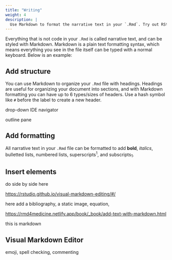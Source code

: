 ```yaml
---
title: "Writing"
weight: 4
description: | 
  Use Markdown to format the narrative text in your `.Rmd`. Try out RStudio's Visual Markdown Editor to start learning.
---
```


Everything that is not code in your `.Rmd` is called narrative text, and can be styled with Markdown. Markdown is a plain text formatting syntax, which means everything you see in the file itself can be typed with a normal keyboard. Below is an example:

## Add structure

You can use Markdown to organize your `.Rmd` file with headings. Headings are useful for organizing your document into sections, and with Markdown formatting you can have up to 6 types/sizes of headers. Use a hash symbol like `#` before the label to create a new header.

drop-down IDE navigator

outline pane

## Add formatting

All narrative text in your `.Rmd` file can be formatted to add **bold**, *italics*, bulletted lists, numbered lists, superscripts<sup>1</sup>, and subscripts<sub>1</sub>.

## Insert elements

do side by side here

<https://rstudio.github.io/visual-markdown-editing/#/>

here add a bibliography, a static image, equation,

<https://rmd4medicine.netlify.app/book/_book/add-text-with-markdown.html>

this is markdown

## Visual Markdown Editor

emoji, spell checking, commenting
